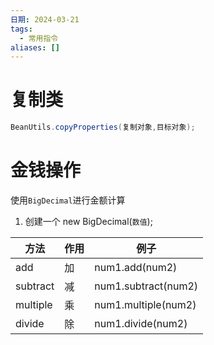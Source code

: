 ```yaml
---
日期: 2024-03-21
tags:
  - 常用指令
aliases: []
---
```

# 复制类
```java
BeanUtils.copyProperties(复制对象,目标对象);
```

# 金钱操作
使用`BigDecimal`进行金额计算
1. 创建一个 new BigDecimal(`数值`);

| 方法       | 作用  | 例子                  |
| -------- | --- | ------------------- |
| add      | 加   | num1.add(num2)      |
| subtract | 减   | num1.subtract(num2) |
| multiple | 乘   | num1.multiple(num2) |
| divide   | 除   | num1.divide(num2)   |
